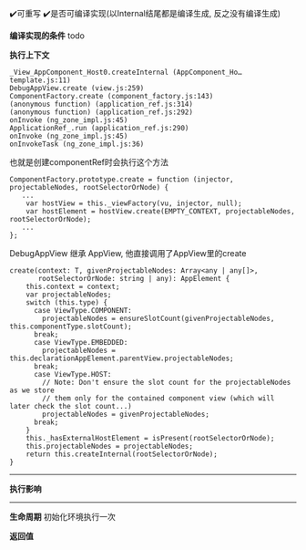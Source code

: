 :heavy_check_mark:可重写 
:heavy_check_mark:是否可编译实现(以Internal结尾都是编译生成, 反之没有编译生成)
  
**编译实现的条件**
  todo
  
**执行上下文** 
    
```
_View_AppComponent_Host0.createInternal (AppComponent_Ho…template.js:11)
DebugAppView.create (view.js:259)
ComponentFactory.create (component_factory.js:143)
(anonymous function) (application_ref.js:314)
(anonymous function) (application_ref.js:292)
onInvoke (ng_zone_impl.js:45)
ApplicationRef_.run (application_ref.js:290)
onInvoke (ng_zone_impl.js:45)
onInvokeTask (ng_zone_impl.js:36)
```

也就是创建componentRef时会执行这个方法

```
ComponentFactory.prototype.create = function (injector, projectableNodes, rootSelectorOrNode) {
   ...
    var hostView = this._viewFactory(vu, injector, null);
    var hostElement = hostView.create(EMPTY_CONTEXT, projectableNodes, rootSelectorOrNode);
   ...
};
```

DebugAppView 继承 AppView, 他直接调用了AppView里的create

```
create(context: T, givenProjectableNodes: Array<any | any[]>,
       rootSelectorOrNode: string | any): AppElement {
    this.context = context;
    var projectableNodes;
    switch (this.type) {
      case ViewType.COMPONENT:
        projectableNodes = ensureSlotCount(givenProjectableNodes, this.componentType.slotCount);
      break;
      case ViewType.EMBEDDED:
        projectableNodes = this.declarationAppElement.parentView.projectableNodes;
      break;
      case ViewType.HOST:
        // Note: Don't ensure the slot count for the projectableNodes as we store
        // them only for the contained component view (which will later check the slot count...)
        projectableNodes = givenProjectableNodes;
      break;
    }
    this._hasExternalHostElement = isPresent(rootSelectorOrNode);
    this.projectableNodes = projectableNodes;
    return this.createInternal(rootSelectorOrNode);
}
```

--------
    
**执行影响**


--------

**生命周期**
初始化环境执行一次

**返回值**
